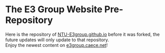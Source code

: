# The E3 Group Website Pre-Repository
Here is the repository of [NTU-E3group.github.io](https://github.com/NTU-E3group/NTU-E3group.github.io) before it was forked, the future updates will only update to that repository.  
Enjoy the newest content on [e3group.caece.net](https://e3group.caece.net)!
